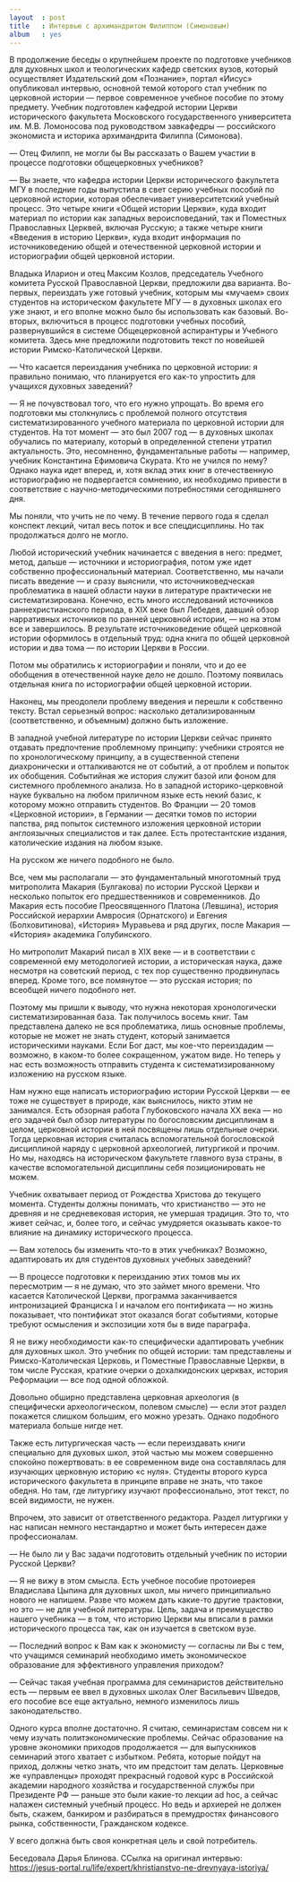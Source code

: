```yaml
---
layout  : post
title   : Интервью с архимандритом Филиппом (Симоновым)
album   : yes
---
```

В продолжение беседы о крупнейшем проекте по подготовке учебников для духовных школ и теологических кафедр светских вузов, который осуществляет Издательский дом «Познание», портал «Иисус» опубликовал интервью, основной темой которого стал учебник по церковной истории — первое современное учебное пособие по этому предмету. Учебник подготовлен кафедрой истории Церкви исторического факультета Московского государственного университета им. М.В. Ломоносова под руководством завкафедры — российского экономиста и историка архимандрита Филиппа (Симонова).

— Отец Филипп, не могли бы Вы рассказать о Вашем участии в процессе подготовки общецерковных учебников?

— Вы знаете, что кафедра истории Церкви исторического факультета МГУ в последние годы выпустила в свет серию учебных пособий по церковной истории, которая обеспечивает университетский учебный процесс. Это четыре книги «Общей истории Церкви», куда входит материал по истории как западных вероисповеданий, так и Поместных Православных Церквей, включая Русскую; а также четыре книги «Введения в историю Церкви», куда входит информация по источниковедению общей и отечественной церковной истории и историографии общей церковной истории.

Владыка Иларион и отец Максим Козлов, председатель Учебного комитета Русской Православной Церкви, предложили два варианта. Во-первых, переиздать уже готовый учебник, которым мы «мучаем» своих студентов на историческом факультете МГУ — в духовных школах его уже знают, и его вполне можно было бы использовать как базовый. Во-вторых, включиться в процесс подготовки учебных пособий, развернувшийся в системе Общецерковной аспирантуры и Учебного комитета. Здесь мне предложили подготовить текст по новейшей истории Римско-Католической Церкви.

— Что касается переиздания учебника по церковной истории: я правильно понимаю, что планируется его как-то упростить для учащихся духовных заведений?

— Я не почувствовал того, что его нужно упрощать. Во время его подготовки мы столкнулись с проблемой полного отсутствия систематизированного учебного материала по церковной истории для студентов. На тот момент — это был 2007 год — в духовных школах обучались по материалу, который в определенной степени утратил актуальность. Это, несомненно, фундаментальные работы — например, учебник Константина Ефимовича Скурата. Кто не учился по нему? Однако наука идет вперед, и, хотя вклад этих книг в отечественную историографию не подвергается сомнению, их необходимо привести в соответствие с научно-методическими потребностями сегодняшнего дня.

Мы поняли, что учить не по чему. В течение первого года я сделал конспект лекций, читал весь поток и все спецдисциплины. Но так продолжаться долго не могло.

Любой исторический учебник начинается с введения в него: предмет, метод, дальше — источники и историография, потом уже идет собственно профессиональный материал. Соответственно, мы начали писать введение — и сразу выяснили, что источниковедческая проблематика в нашей области науки в литературе практически не систематизирована. Конечно, есть много исследований источников раннехристианского периода, в XIX веке был Лебедев, давший обзор нарративных источников по ранней церковной истории, — но на этом все и завершилось. В результате источниковедение общей церковной истории оформилось в отдельный труд: одна книга по общей церковной истории и два тома — по истории Церкви в России.

Потом мы обратились к историографии и поняли, что и до ее обобщения в отечественной науке дело не дошло. Поэтому появилась отдельная книга по историографии общей церковной истории.

Наконец, мы преодолели проблему введения и перешли к собственно тексту. Встал серьезный вопрос: насколько детализированным (соответственно, и объемным) должно быть изложение.

В западной учебной литературе по истории Церкви сейчас принято отдавать предпочтение проблемному принципу: учебники строятся не по хронологическому принципу, а в существенной степени диахронически и отталкиваются не от событий, а от проблем и попыток их обобщения. Событийная же история служит базой или фоном для системного проблемного анализа. Но в западной историко-церковной науке буквально на любом приличном языке есть некий базис, к которому можно отправить студентов. Во Франции — 20 томов «Церковной истории», в Германии — десятки томов по истории папства, ряд попыток системного изложения церковной истории англоязычных специалистов и так далее. Есть протестантские издания, католические издания на любом языке.

На русском же ничего подобного не было.

Все, чем мы располагали — это фундаментальный многотомный труд митрополита Макария (Булгакова) по истории Русской Церкви и несколько попыток его предшественников и современников. До Макария есть пособие Преосвященного Платона (Левшина), история Российской иерархии Амвросия (Орнатского) и Евгения (Болховитинова), «История» Муравьева и ряд других, после Макария — «История» академика Голубинского.

Но митрополит Макарий писал в XIX веке — и в соответствии с современной ему методологией истории, а историческая наука, даже несмотря на советский период, с тех пор существенно продвинулась вперед. Кроме того, все помянутое — это русская история; по всеобщей ничего подобного нет.

Поэтому мы пришли к выводу, что нужна некоторая хронологически систематизированная база. Так получилось восемь книг. Там представлена далеко не вся проблематика, лишь основные проблемы, которые не может не знать студент, который занимается историческими науками. Если Бог даст, мы кое-что переиздадим — возможно, в каком-то более сокращенном, ужатом виде. Но теперь у нас есть возможность отправить студента к систематизированному изложению на русском языке.

Нам нужно еще написать историографию истории Русской Церкви — ее тоже не существует в природе, как выяснилось, никто этим не занимался. Есть обзорная работа Глубоковского начала ХХ века — но его задачей был обзор литературы по богословским дисциплинам в целом, церковной истории в ней посвящены лишь отдельные очерки. Тогда церковная история cчиталась вспомогательной богословской дисциплиной наряду с церковной археологией, литургикой и прочим. Но мы, находясь на историческом факультете главного вуза страны, в качестве вспомогательной дисциплины себя позиционировать не можем.

Учебник охватывает период от Рождества Христова до текущего момента. Студенты должны понимать, что христианство — это не древняя и не средневековая история, не умершая традиция. Это то, что живет сейчас, и, более того, и сейчас умудряется оказывать какое-то влияние на динамику исторического процесса.

— Вам хотелось бы изменить что-то в этих учебниках? Возможно, адаптировать их для студентов духовных учебных заведений?

— В процессе подготовки к переизданию этих томов мы их пересмотрим — я не думаю, что это займет много времени. Что касается Католической Церкви, программа заканчивается интронизацией Франциска I и началом его понтификата — но жизнь показывает, что понтификат этот оказался богат событиями, которые требуют осмысления и экспозиции хотя бы в виде параграфа.

Я не вижу необходимости как-то специфически адаптировать учебник для духовных школ. Это учебник по общей истории: там представлены и Римско-Католическая Церковь, и Поместные Православные Церкви, в том числе Русская, краткие очерки о дохалкидонских церквах, история Реформации — все под одной обложкой.

Довольно обширно представлена церковная археология (в специфически археологическом, полевом смысле) — если этот раздел покажется слишком большим, его можно урезать. Однако подобного материала больше нигде нет.

Также есть литургическая часть — если переиздавать книги специально для духовых школ, этой частью мы можем совершенно спокойно пожертвовать: в ее современном виде она составлялась для изучающих церковную историю «с нуля». Студенты второго курса исторического факультета в принципе вправе не знать, что такое обедня. Но там, где литургику изучают профессионально, этот текст, по всей видимости, не нужен.

Впрочем, это зависит от ответственного редактора. Раздел литургики у нас написан немного нестандартно и может быть интересен даже профессионалам.

— Не было ли у Вас задачи подготовить отдельный учебник по истории Русской Церкви?

— Я не вижу в этом смысла. Есть учебное пособие протоиерея Владислава Цыпина для духовных школ, мы ничего принципиально нового не напишем. Разве что можем дать какие-то другие трактовки, но это — не для учебной литературы. Цель, задача и преимущество нашего учебника — в том, что историю Церкви мы вписали в рамки исторического процесса так, как он изучается в светском вузе.

— Последний вопрос к Вам как к экономисту — согласны ли Вы с тем, что учащимся семинарий необходимо иметь экономическое образование для эффективного управления приходом?

— Сейчас такая учебная программа для семинаристов действительно есть — первым ее ввел в духовных школах Олег Васильевич Шведов, его пособие все еще актуально, немного изменилось лишь законодательство.

Одного курса вполне достаточно. Я считаю, семинаристам совсем ни к чему изучать политэкономические проблемы. Сейчас образование на уровне экономики приходов продолжается — для выпускников семинарий этого хватает с избытком. Ребята, которые пойдут на приход, должны четко знать, что им предстоит там делать. Церковные же «управленцы» проходят прекрасный годовой курс в Российской академии народного хозяйства и государственной службы при Президенте РФ — раньше это были какие-то лекции ad hoc, а сейчас налажен системный учебный процесс. Но ведь и архиерей не должен быть, скажем, банкиром и разбираться в премудростях финансового рынка, собственности, Гражданском кодексе.

У всего должна быть своя конкретная цель и свой потребитель.

Беседовала Дарья Блинова. 
ССылка на оригинал интервью: https://jesus-portal.ru/life/expert/khristianstvo-ne-drevnyaya-istoriya/
